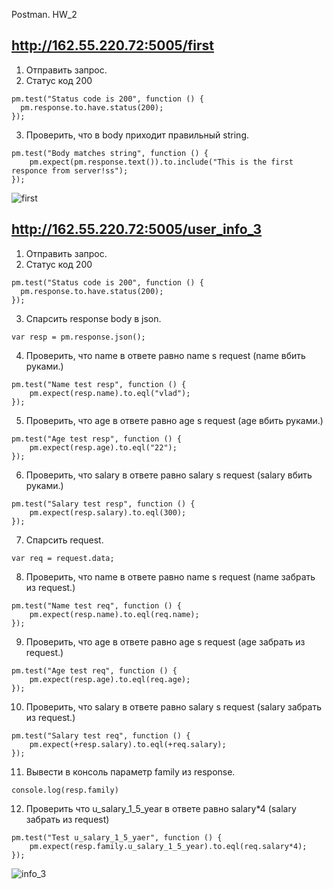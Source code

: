Postman. HW_2

## http://162.55.220.72:5005/first ## 
1. Отправить запрос.
2. Статус код 200
```
pm.test("Status code is 200", function () {
  pm.response.to.have.status(200);
});
```
3. Проверить, что в body приходит правильный string.
```
pm.test("Body matches string", function () {
    pm.expect(pm.response.text()).to.include("This is the first responce from server!ss");
});
```
![first](https://github.com/ProtskovV/Postman/assets/130400251/df086fef-fb0d-4341-b629-d97da3d34cbe)

## http://162.55.220.72:5005/user_info_3 ##
1. Отправить запрос.
2. Статус код 200
```
pm.test("Status code is 200", function () {
  pm.response.to.have.status(200);
});
```
3. Спарсить response body в json.
```
var resp = pm.response.json();
```
4. Проверить, что name в ответе равно name s request (name вбить руками.)
```
pm.test("Name test resp", function () {
    pm.expect(resp.name).to.eql("vlad");
});
```
5. Проверить, что age в ответе равно age s request (age вбить руками.)
```
pm.test("Age test resp", function () {
    pm.expect(resp.age).to.eql("22");
});
```
6. Проверить, что salary в ответе равно salary s request (salary вбить руками.)
```
pm.test("Salary test resp", function () {
    pm.expect(resp.salary).to.eql(300);
});
```
7. Спарсить request.
```
var req = request.data;
```
8. Проверить, что name в ответе равно name s request (name забрать из request.)
```
pm.test("Name test req", function () {
    pm.expect(resp.name).to.eql(req.name);
});
```
9. Проверить, что age в ответе равно age s request (age забрать из request.)
```
pm.test("Age test req", function () {
    pm.expect(resp.age).to.eql(req.age);
});
```
10. Проверить, что salary в ответе равно salary s request (salary забрать из request.)
```
pm.test("Salary test req", function () {
    pm.expect(+resp.salary).to.eql(+req.salary);
});
```
11. Вывести в консоль параметр family из response.
```
console.log(resp.family)
```
12. Проверить что u_salary_1_5_year в ответе равно salary*4 (salary забрать из request)
```
pm.test("Test u_salary_1_5_yaer", function () {
    pm.expect(resp.family.u_salary_1_5_year).to.eql(req.salary*4);
});
```
![info_3](https://github.com/ProtskovV/Postman/assets/130400251/e32398dc-29ef-485d-a034-c48a5ea034bc)

